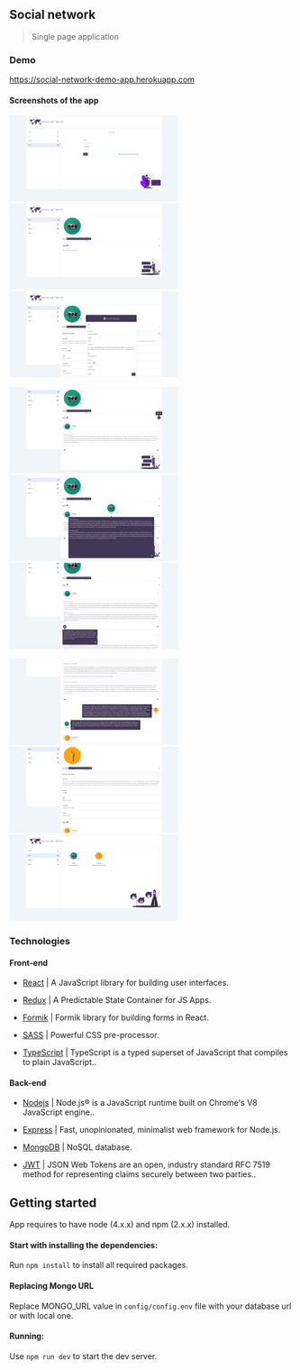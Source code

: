 ## Social network

> Single page application



### Demo

  https://social-network-demo-app.herokuapp.com


#### Screenshots of the app

<div>
 <p>
<img src="demo-images/img-1.png" width="300px">
<img src="demo-images/img-2.png" width="300px">
<img src="demo-images/img-3.png" width="300px">
  </p>
<p>
<img src="demo-images/img-4.png" width="300px">
<img src="demo-images/img-5.png" width="300px">
<img src="demo-images/img-6.png" width="300px">
</p>
<p>
<img src="demo-images/img-7.png" width="300px">
<img src="demo-images/img-8.png" width="300px">
<img src="demo-images/img-9.png" width="300px">
 </p>
</div>




### Technologies


#### Front-end


- [React](https://reactjs.org/) | A JavaScript library for building user interfaces.

- [Redux](https://redux.js.org/) | A Predictable State Container for JS Apps.

- [Formik](https://formik.org/) | Formik library for building forms in React.

- [SASS](https://sass-lang.com/) | Powerful CSS pre-processor.

- [TypeScript](https://www.typescriptlang.org/) | TypeScript is a typed superset of JavaScript that compiles to plain JavaScript..



#### Back-end


- [Nodejs](https://nodejs.org/en/) | Node.js® is a JavaScript runtime built on Chrome's V8 JavaScript engine..

- [Express](http://expressjs.com/) | Fast, unopinionated, minimalist web framework for Node.js.

- [MongoDB](https://www.mongodb.com/) | NoSQL database.

- [JWT](https://jwt.io/) | JSON Web Tokens are an open, industry standard RFC 7519 method for representing claims securely between two parties..



## Getting started


  App requires to have node (4.x.x) and npm (2.x.x) installed.



#### Start with installing the dependencies:


  Run `npm install` to install all required packages.



#### Replacing Mongo URL

  Replace MONGO_URL value in `config/config.env` file with your database url or with local one.


#### Running:

  Use `npm run dev` to start the dev server.




